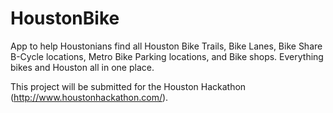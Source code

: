 HoustonBike
===========

App to help Houstonians find all Houston Bike Trails, Bike Lanes, Bike Share B-Cycle locations, Metro Bike Parking locations, and Bike shops. Everything bikes and Houston all in one place.

This project will be submitted for the Houston Hackathon (http://www.houstonhackathon.com/).